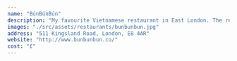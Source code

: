 ```yaml
---
name: "BúnBúnBún"
description: "My favourite Vietnamese restaurant in East London. The restaurant is pretty basic and great for a relatively fast meal. I almost always go for the Bún chả Hà Nội which has a deliciously fresh flavour, because of the herbs and light soup. "
images: "./src/assets/restaurants/bunbunbun.jpg"
address: "511 Kingsland Road, London, E8 4AR"
website: "http://www.bunbunbun.co/"
cost: "£"
---
```

